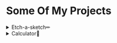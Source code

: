 # Some Of My Projects

<details>
<summary>Etch-a-sketch✏</summary>
<br>
  <a href="https://typohydra.github.io/etch-a-sketch/">👉 Etch-a-sketch Page 👈</a>
</details>

<details>
<summary>Calculator🧮</summary>
<br>
  <a href="https://typohydra.github.io/calculator/">👉 Calculator Page 👈</a>
</details>
